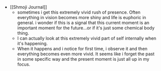   * [[Shmoji Journal]]
    * sometimes i get this extremely vivid rush of presence. Often everything in vision becomes more shiny and life is euphoric in general. i wonder if this is a signal that this current moment is an important moment for the future...or if it's just some chemical body thing.
    * I can actually look at this extremely vivid part of self internally when it's happening.
    * When it happens and i notice for first time, i observe it and then everything becomes even more vivid. It seems like i forget the past in some specific way and the present moment is just all up in my focus.